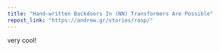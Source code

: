 ```yaml
---
title: "Hand-written Backdoors In (NN) Transformers Are Possible"
repost_link: "https://andrew.gr/stories/rasp/"
---
```


very cool!
